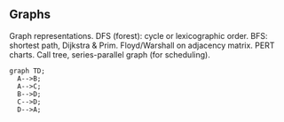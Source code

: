 ## Graphs

Graph representations.
DFS (forest): cycle or lexicographic order. BFS: shortest path, Dijkstra & Prim. Floyd/Warshall on adjacency matrix. PERT charts. Call tree, series-parallel graph (for scheduling).

```mermaid
graph TD;
  A-->B;
  A-->C;
  B-->D;
  C-->D;
  D-->A;
```
